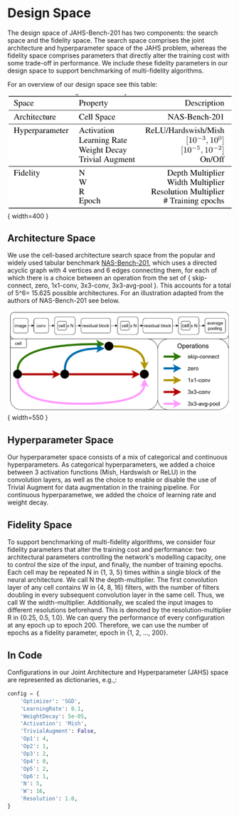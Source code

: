 # Design Space

The design space of JAHS-Bench-201 has two components: the search space and the fidelity space.
The search space comprises the joint architecture and hyperparameter space of the JAHS problem, whereas the fidelity space comprises parameters that directly alter the training cost with some trade-off in performance.
We include these fidelity parameters in our design space to support benchmarking of multi-fidelity algorithms.

For an overview of our design space see this table:

![Design Space](images/overview_design_space.png){ width=400 }


## Architecture Space

We use the cell-based architecture search space from the popular and widely used tabular benchmark [NAS-Bench-201](https://arxiv.org/abs/2001.00326),
which uses a directed acyclic graph with 4 vertices and 6 edges connecting them, for each of which there is a choice between an operation from the set of { skip-connect, zero, 1x1-conv, 3x3-conv, 3x3-avg-pool }.
This accounts for a total of 5^6= 15.625 possible architectures. For an illustration adapted from the authors of NAS-Bench-201 see below.

![Architecture](images/architecture.png){ width=550 }

## Hyperparameter Space

Our hyperparameter space consists of a mix of categorical and continuous hyperparameters.
As categorical hyperparameters, we added a choice between 3 activation functions (Mish, Hardswish or ReLU) in the convolution layers, as well as the choice to enable or disable the use of Trivial Augment for data augmentation in the training pipeline.
For continuous hyperparametwe, we added the choice of learning rate and weight decay.

## Fidelity Space

To support benchmarking of multi-fidelity algorithms, we consider four fidelity parameters that alter the training cost and performance:
two architectural parameters controlling the network's modelling capacity, one to control the size of the input, and finally, the number of training epochs.
Each cell may be repeated N in {1, 3, 5} times within a single block of the neural architecture.
We call N the depth-multiplier.
The first convolution layer of any cell contains W in {4, 8, 16} filters, with the number of filters doubling in every subsequent convolution layer in the same cell.
Thus, we call W the width-multiplier.
Additionally, we scaled the input images to different resolutions beforehand.
This is denoted by the resolution-multiplier R in {0.25, 0.5, 1.0}.
We can query the performance of every configuration at any epoch up to epoch 200.
Therefore, we can use the number of epochs as a fidelity parameter, epoch in {1, 2, ..., 200}.


## In Code

Configurations in our Joint Architecture and Hyperparameter (JAHS) space are represented as dictionaries, e.g.,:

```python
config = {
    'Optimizer': 'SGD',
    'LearningRate': 0.1,
    'WeightDecay': 5e-05,
    'Activation': 'Mish',
    'TrivialAugment': False,
    'Op1': 4,
    'Op2': 1,
    'Op3': 2,
    'Op4': 0,
    'Op5': 2,
    'Op6': 1,
    'N': 5,
    'W': 16,
    'Resolution': 1.0,
}
```
